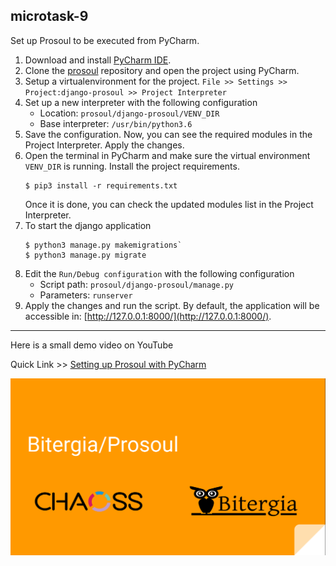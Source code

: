 ## microtask-9

Set up Prosoul to be executed from PyCharm.

1. Download and install [PyCharm IDE](https://www.jetbrains.com/pycharm/).
2. Clone the [prosoul](https://github.com/Bitergia/prosoul) repository and open the project using PyCharm.
3. Setup a virtualenvironment for the project. `File >> Settings >> Project:django-prosoul >> Project Interpreter`
4. Set up a new interpreter with the following configuration
    - Location: `prosoul/django-prosoul/VENV_DIR`
    - Base interpreter: `/usr/bin/python3.6`
5. Save the configuration. Now, you can see the required modules in the Project Interpreter. Apply the changes.
6. Open the terminal in PyCharm and make sure the virtual environment `VENV_DIR` is running. Install the project requirements.
    ```
    $ pip3 install -r requirements.txt
    ```
    Once it is done, you can check the updated modules list in the Project Interpreter.
7. To start the django application
    ```
    $ python3 manage.py makemigrations`
    $ python3 manage.py migrate
    ```
8. Edit the `Run/Debug configuration` with the following configuration
    - Script path: `prosoul/django-prosoul/manage.py`
    - Parameters: `runserver`
9. Apply the changes and run the script. By default, the application will be accessible in: [http://127.0.0.1:8000/](http://127.0.0.1:8000/).
---

Here is a small demo video on YouTube

Quick Link >> [Setting up Prosoul with PyCharm](https://www.youtube.com/watch?v=-wU1ck4ZrUw&t=20s)

[![Setting up Prosoul](images/setting_up_prosoul.png "Setting up Prosoul on Youtube | Click to watch it")](http://www.youtube.com/watch?v=-wU1ck4ZrUw)
